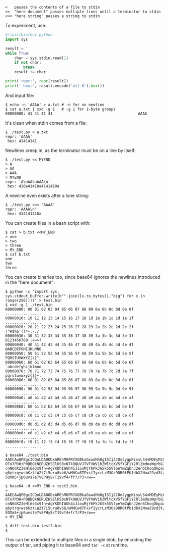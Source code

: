 ```
<   passes the contents of a file to stdin
<<  "here document" passes multiple lines until a terminator to stdin
<<< "here string" passes a string to stdin
```

To experiment, use:

```python
#!/usr/bin/env python
import sys

result = ''
while True:
    char = sys.stdin.read(1)
    if not char:
        break
    result += char

print('repr:', repr(result))
print(' hex:', result.encode('utf-8').hex())
```

And input file:

```
$ echo -n 'AAAA' > a.txt # -n for no newline
$ cat a.txt | xxd -g 1   # -g 1 for 1-byte groups
00000000: 41 41 41 41                                      AAAA
```

It's clean when stdin comes from a file:

```
$ ./test.py < a.txt
repr: 'AAAA'
 hex: 41414141
```

Newlines creep in, as the terminator must be on a line by itself:

```
$ ./test.py << MYEND
> A
> AA
> AAA
> MYEND
repr: 'A\nAA\nAAA\n'
 hex: 410a41410a4141410a
```

A newline even exists after a lone string:

```
$ ./test.py <<< "AAAA"
repr: 'AAAA\n'
 hex: 414141410a
```

You can create files in a bash script with:

```
$ cat > b.txt <<MY_END
> one
> two
> three
> MY_END
$ cat b.txt
one
two
three
```

You can create binaries too, since base64 ignores the newlines introduced in the "here document":

```
$ python -c 'import sys; sys.stdout.buffer.write(b"".join([x.to_bytes(1,"big") for x in range(256)]))' > test.bin
$ xxd -g 1 ./test.bin
00000000: 00 01 02 03 04 05 06 07 08 09 0a 0b 0c 0d 0e 0f  ................
00000010: 10 11 12 13 14 15 16 17 18 19 1a 1b 1c 1d 1e 1f  ................
00000020: 20 21 22 23 24 25 26 27 28 29 2a 2b 2c 2d 2e 2f   !"#$%&'()*+,-./
00000030: 30 31 32 33 34 35 36 37 38 39 3a 3b 3c 3d 3e 3f  0123456789:;<=>?
00000040: 40 41 42 43 44 45 46 47 48 49 4a 4b 4c 4d 4e 4f  @ABCDEFGHIJKLMNO
00000050: 50 51 52 53 54 55 56 57 58 59 5a 5b 5c 5d 5e 5f  PQRSTUVWXYZ[\]^_
00000060: 60 61 62 63 64 65 66 67 68 69 6a 6b 6c 6d 6e 6f  `abcdefghijklmno
00000070: 70 71 72 73 74 75 76 77 78 79 7a 7b 7c 7d 7e 7f  pqrstuvwxyz{|}~.
00000080: 80 81 82 83 84 85 86 87 88 89 8a 8b 8c 8d 8e 8f  ................
00000090: 90 91 92 93 94 95 96 97 98 99 9a 9b 9c 9d 9e 9f  ................
000000a0: a0 a1 a2 a3 a4 a5 a6 a7 a8 a9 aa ab ac ad ae af  ................
000000b0: b0 b1 b2 b3 b4 b5 b6 b7 b8 b9 ba bb bc bd be bf  ................
000000c0: c0 c1 c2 c3 c4 c5 c6 c7 c8 c9 ca cb cc cd ce cf  ................
000000d0: d0 d1 d2 d3 d4 d5 d6 d7 d8 d9 da db dc dd de df  ................
000000e0: e0 e1 e2 e3 e4 e5 e6 e7 e8 e9 ea eb ec ed ee ef  ................
000000f0: f0 f1 f2 f3 f4 f5 f6 f7 f8 f9 fa fb fc fd fe ff  ................

$ base64 ./test.bin
AAECAwQFBgcICQoLDA0ODxAREhMUFRYXGBkaGxwdHh8gISIjJCUmJygpKissLS4vMDEyMzQ1Njc4
OTo7PD0+P0BBQkNERUZHSElKS0xNTk9QUVJTVFVWV1hZWltcXV5fYGFiY2RlZmdoaWprbG1ub3Bx
cnN0dXZ3eHl6e3x9fn+AgYKDhIWGh4iJiouMjY6PkJGSk5SVlpeYmZqbnJ2en6ChoqOkpaanqKmq
q6ytrq+wsbKztLW2t7i5uru8vb6/wMHCw8TFxsfIycrLzM3Oz9DR0tPU1dbX2Nna29zd3t/g4eLj
5OXm5+jp6uvs7e7v8PHy8/T19vf4+fr7/P3+/w==

$ base64 -d <<MY_END > test2.bin
> AAECAwQFBgcICQoLDA0ODxAREhMUFRYXGBkaGxwdHh8gISIjJCUmJygpKissLS4vMDEyMzQ1Njc4
OTo7PD0+P0BBQkNERUZHSElKS0xNTk9QUVJTVFVWV1hZWltcXV5fYGFiY2RlZmdoaWprbG1ub3Bx
cnN0dXZ3eHl6e3x9fn+AgYKDhIWGh4iJiouMjY6PkJGSk5SVlpeYmZqbnJ2en6ChoqOkpaanqKmq
q6ytrq+wsbKztLW2t7i5uru8vb6/wMHCw8TFxsfIycrLzM3Oz9DR0tPU1dbX2Nna29zd3t/g4eLj
5OXm5+jp6uvs7e7v8PHy8/T19vf4+fr7/P3+/w==
> MY_END

$ diff test.bin test2.bin
$
```

This can be extended to multiple files in a single blob, by encoding the output
of tar, and piping it to base64 and `tar -x` at runtime.
